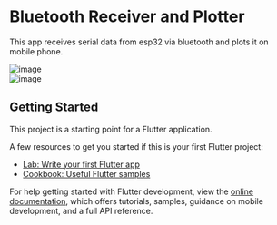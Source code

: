 # Bluetooth Receiver and Plotter
This app receives serial data from esp32 via bluetooth and plots it on mobile phone.

![image](https://github.com/4YU5H25/vnit/assets/137501269/9e0f1f8b-3670-46a3-92d4-49fe397edb14) <br> ![image](https://github.com/4YU5H25/vnit/assets/137501269/198629e3-6052-42e7-8dd4-09e5aa133b04)



## Getting Started

This project is a starting point for a Flutter application.

A few resources to get you started if this is your first Flutter project:

- [Lab: Write your first Flutter app](https://docs.flutter.dev/get-started/codelab)
- [Cookbook: Useful Flutter samples](https://docs.flutter.dev/cookbook)

For help getting started with Flutter development, view the
[online documentation](https://docs.flutter.dev/), which offers tutorials,
samples, guidance on mobile development, and a full API reference.
